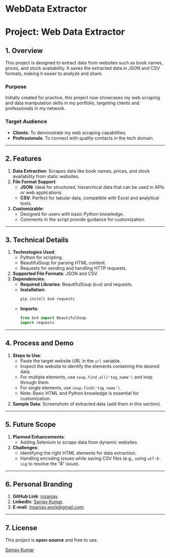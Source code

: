 # WebData Extractor


# **Project: Web Data Extractor**  

## **1. Overview**  
This project is designed to extract data from websites such as book names, prices, and stock availability. It saves the extracted data in JSON and CSV formats, making it easier to analyze and share.  

### **Purpose**  
Initially created for practice, this project now showcases my web scraping and data manipulation skills in my portfolio, targeting clients and professionals in my network.  

### **Target Audience**  
- **Clients**: To demonstrate my web scraping capabilities.  
- **Professionals**: To connect with quality contacts in the tech domain.  

---

## **2. Features**  
1. **Data Extraction**: Scrapes data like book names, prices, and stock availability from static websites.  
2. **File Format Support**:  
   - **JSON**: Ideal for structured, hierarchical data that can be used in APIs or web applications.  
   - **CSV**: Perfect for tabular data, compatible with Excel and analytical tools.  
3. **Customizable**:  
   - Designed for users with basic Python knowledge.  
   - Comments in the script provide guidance for customization.  

---

## **3. Technical Details**  
1. **Technologies Used**:  
   - Python for scripting.  
   - BeautifulSoup for parsing HTML content.  
   - Requests for sending and handling HTTP requests.  
2. **Supported File Formats**: JSON and CSV.  
3. **Dependencies**:  
   - **Required Libraries**: BeautifulSoup (`bs4`) and requests.  
   - **Installation**:  
     ```bash  
     pip install bs4 requests  
     ```  
   - **Imports**:  
     ```python  
     from bs4 import BeautifulSoup  
     import requests  
     ```  

---

## **4. Process and Demo**  
1. **Steps to Use**:  
   - Paste the target website URL in the `url` variable.  
   - Inspect the website to identify the elements containing the desired data.  
   - For multiple elements, use `soup.find_all('tag_name')` and loop through them.  
   - For single elements, use `soup.find('tag_name')`.  
   - Note: Basic HTML and Python knowledge is essential for customization.  
2. **Sample Data**: Screenshots of extracted data (add them in this section).  

---

## **5. Future Scope**  
1. **Planned Enhancements**:  
   - Adding Selenium to scrape data from dynamic websites.  
2. **Challenges**:  
   - Identifying the right HTML elements for data extraction.  
   - Handling encoding issues while saving CSV files (e.g., using `utf-8-sig` to resolve the "Â" issue).  

---

## **6. Personal Branding**  
1. **GitHub Link**: [insanjay](https://github.com/insanjay).  
2. **LinkedIn**: [Sanjay Kumar](www.linkedin.com/in/insanjay).  
3. **E-mail**: [insanjay.work@gmail.com](mailto:insanjay.work@gmail.com).  

---

## **7. License**  
This project is **open-source** and free to use.  

<div class="badge-base LI-profile-badge" data-locale="en_US" data-size="medium" data-theme="dark" data-type="VERTICAL" data-vanity="insanjay" data-version="v1"><a class="badge-base__link LI-simple-link" href="https://in.linkedin.com/in/insanjay?trk=profile-badge">Sanjay Kumar</a></div>
              
              